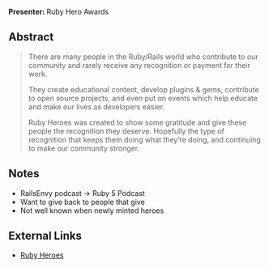 **Presenter:** Ruby Hero Awards

## Abstract

> There are many people in the Ruby/Rails world who contribute to our community and rarely receive any recognition or payment for their work.
>
> They create educational content, develop plugins & gems, contribute to open source projects, and even put on events which help educate and make our lives as developers easier.
>
> Ruby Heroes was created to show some gratitude and give these people the recognition they deserve. Hopefully the type of recognition that keeps them doing what they’re doing, and continuing to make our community stronger.

## Notes

* RailsEnvy podcast -> Ruby 5 Podcast
* Want to give back to people that give
* Not well known when newly minted heroes

## External Links

* [Ruby Heroes](http://rubyheroes.com/)
